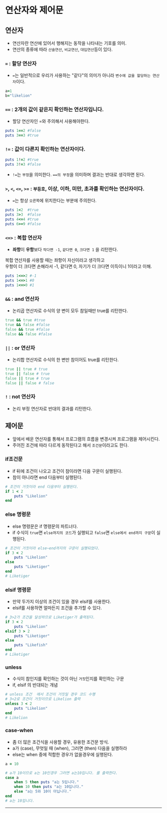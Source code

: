 # 연산자와 제어문

## 연산자

- 연산자란 연산에 있어서 행해지는 동작을 나타내는 기호를 의미.
- 연산의 종류에 따라 `산술연산`, `비교연산`, `대입연산`등이 있다.

### `=` : 할당 연산자

- `=`는 일반적으로 우리가 사용하는 "같다"의 의미가 아니라 `변수에 값을 할당하는 연산자`이다.

```Ruby
a=1
b="likelion"
```

### `==` : 2개의 값이 같은지 확인하는 연산자입니다.

- 할당 연산자인 =와 주의해서 사용해야한다.

```Ruby
puts 1==2 #false
puts 3==3 #true
```

### `!=` : 값이 다른지 확인하는 연산자이다.

```Ruby
puts 1!=2 #true
puts 3!=3 #false
```

- `!=`는 `부정`을 의미한다. `==의 부정`을 의미하며 결과는 반대로 생각하면 된다.

### `>`, `<`, `<=`, `>=` : `부등호`, 이상, 이하, 미만, 초과를 확인하는 연산자이다.

- `=`는 항상 `오른쪽`에 위치한다는 부분에 주의한다.

```Ruby
puts 1<2  #true
puts 3>3  #false
puts 4<=4 #true
puts 6>=9 #false
```

### `<=>` : 복합 연산자

- **좌항**이 **우항**보다 `작다면 -1`, `같다면 0`, `크다면 1` 을 리턴한다.

복합 연산자를 사용할 때는 좌항이 자신이라고 생각하고 <br> 우항이 더 크다면 손해라서 -1, 같다면 0, 자기가 더 크다면 이득이니 1이라고 이해.

```Ruby
puts 1<=>2 #-1
puts 1<=>1 #0
puts 1<=>0 #1
```

### `&&` : and 연산자

- 논리곱 연산자로 수식의 양 변이 모두 참일때만 true를 리턴한다.

```Ruby
true && true #true
true && false #false
false && true #false
false && false #false
```

### `||` : or 연산자

- 논리합 연산자로 수식의 한 변만 참이어도 true를 리턴한다.

```Ruby
true || true # true
true || false # true
false || true # true
false || false # false
```

### `!` : not 연산자

- 논리 부정 연산자로 반대의 결과를 리턴한다.

## 제어문

- 앞에서 배운 연산자를 통해서 프로그램의 흐름을 변경시켜 프로그램을 제어시킨다.
- 주어진 조건에 따라 다르게 동작된다고 해서 `조건문`이라고도 한다.

### if조건문

- if 뒤에 조건이 나오고 조건이 참이라면 다음 구문이 실행된다.
- 참이 아니라면 end 다음부터 실행된다.

```Ruby
# 조건이 거짓이라 end 다음부터 실행된다.
if 1 < 2
    puts "Likelion"
end
```

### else 명령문

- else 명령문은 if 명령문의 파트너다.
- if 수식이 `true`면 `else까지의 코드`가 실행되고 `false`면 `else에서 end까지 구문`이 실행된다.

```Ruby
# 조건이 거짓이라 else~end까지의 구문이 실행되었다.
if 3 < 2
    puts "Likelion"
else
    puts "Liketiger"
end
# Liketiger
```

### elsif 명령문

- 만약 두가지 이상의 조건이 있을 경우 elsif를 사용한다.
- elsif를 사용하면 얼마든지 조건을 추가할 수 있다.

```Ruby
# 3>2가 조건을 달성하므로 Liketiger가 출력된다.
if 3 < 2
    puts "Likelion"
elsif 3 > 2
    puts "Liketiger"
else
    puts "Likefish"
end
# Liketiger
```

### unless

- 수식이 참인지를 확인하는 것이 아닌 `거짓`인지를 확인하는 구문
- if, elsif 의 반대되는 개념

```Ruby
# unless 조건  에서 조건이 거짓일 경우 코드 수행
# 3<2로 조건이 거짓이므로 Likelion 출력
unless 3 < 2
    puts "Likelion"
end
# Likelion
```

### case-when

- 좀 더 많은 조건식을 사용할 경우, 유용한 조건문 방식.
- a가 (case), 무엇일 때 (when), 그러면 (then) 다음을 실행하라
- else는 when 중에 적합한 경우가 없을경우에 실행된다.

```Ruby
a = 10

# a가 10이므로 a는 10인경우 그러면 a는10입니다. 를 출력한다.
case a
    when 5 then puts "a는 5입니다."
    when 10 then puts "a는 10입니다."
    else "a는 5와 10이 아닙니다."
end
# a는 10입니다.
```

---
